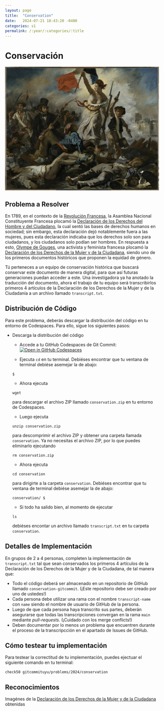 ```yaml
---
layout: page
title:  "Conservation"
date:   2024-07-21 18:43:20 -0400
categories: s1
permalink: /:year/:categories/:title
---
```


# Conservación
![Revolución Francesa](/assets/images/s1/revolution.jpg)

## Problema a Resolver
En 1789, en el contexto de la [Revolución Francesa](https://es.wikipedia.org/wiki/Revoluci%C3%B3n_francesa), la Asamblea Nacional Constituyente Francesa plocamó la [Declaración de los Derechos del Hombre y del Ciudadano](https://es.wikipedia.org/wiki/Declaraci%C3%B3n_de_los_Derechos_del_Hombre_y_del_Ciudadano), la cual sentó las bases de derechos humanos en sociedad; sin embargo, esta declaración dejó notablemente fuera a las mujeres, pues esta declaración indicaba que los derechos solo son para ciudadanos, y los ciudadanos solo podían ser hombres. En respuesta a esto, [Olympe de Gouges](https://es.wikipedia.org/wiki/Olympe_de_Gouges), una activista y feminista francesa plocamó la [Declaración de los Derechos de la Mujer y de la Ciudadana](https://es.wikipedia.org/wiki/Declaraci%C3%B3n_de_los_Derechos_de_la_Mujer_y_de_la_Ciudadana), siendo uno de los primeros documentos históricos que proponen la equidad de género.

Tú perteneces a un equipo de conservación histórica que buscará conservar este documento de manera digital, para que así futuras generaciones puedan acceder a este. Una investigadora ya ha anotado la traducción del documento, ahora el trabajo de tu equipo será transcribirlos primeros 4 artículos de la Declaración de los Derechos de la Mujer y de la Ciudadanía a un archivo llamado `transcript.txt`.

## Distribución de Código
Para este problema, deberás descargar la distribución del código en tu entorno de Codespaces. Para ello, sigue los siguientes pasos:

+ Descarga la distribución del código
    * Accede a tu GitHub Codespaces de Git Commit:  [![Open in GitHub Codespaces](https://github.com/codespaces/badge.svg)](https://codespaces.new/gitcommituyu/codespace)

    * Ejecuta `cd` en tu terminal. Debiéses encontrar que tu ventana de terminal debiése asemejar la de abajo:
    ```
    $
    ```

    * Ahora ejecuta
    ```
    wget
    ```
    para descargar el archivo ZIP llamado `conservation.zip` en tu entorno de Codespaces.

    * Luego ejecuta
    ```
    unzip conservation.zip
    ```
    para descomprimir el archivo ZIP y obtener una carpeta llamada `conservation`. Ya no necesitas el archivo ZIP, por lo que puedes eliminarlo ejecutando
    ```
    rm conservation.zip
    ```

    * Ahora ejecuta
    ```
    cd conservation
    ```
    para dirigirte a la carpeta `conservation`. Debiéses encontrar que tu ventana de terminal debiése asemejar la de abajo:
    ```
    conservation/ $
    ```

    * Si todo ha salido bien, al momento de ejecutar
    ```
    ls
    ```
    debiéses encontar un archivo llamado `transcript.txt` en tu carpeta `conservation`.



## Detalles de Implementación
En grupos de 2 a 4 personas, completen la implementación de `transcript.txt` tal que sean conservados los primeros 4 artículos de la Declaración de los Derechos de la Mujer y de la Ciudadana, de tal manera que:

* Todo el código deberá ser almacenado en un repositorio de GitHub llamado `conservation-gitcommit`. (¡Este repositorio debe ser creado por uno de ustedes!)
* Cada persona debe utilizar una rama con el nombre `transcript-name` con `name` siendo el nombre de usuario de GitHub de la persona.
* Luego de que cada persona haya transcrito sus partes, deberán asegurarse que todas las transcripciones convergan en la rama `main` mediante *pull-requests*. (¡Cuidado con los merge conflicts!)
* Deben documentar por lo menos un problema que encuentren durante el proceso de la transcripcción en el apartado de Issues de GitHub.

## Cómo testear tu implementación
Para testear la correctitud de tu implementación, puedes ejectuar el siguiente comando en tu terminal:
```
check50 gitcommituyu/problems/2024/conservation
```

## Reconocimientos
Imagénes de la [Declaración de los Derechos de la Mujer y de la Ciudadana](https://es.wikipedia.org/wiki/Declaraci%C3%B3n_de_los_Derechos_de_la_Mujer_y_de_la_Ciudadana) obtenidas 


